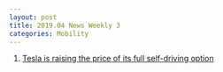 ```yaml
---
layout: post
title: 2019.04 News Weekly 3
categories: Mobility
---
```



1. [Tesla is raising the price of its full self-driving option](https://techcrunch.com/2019/04/13/tesla-is-raising-the-price-on-the-future/)